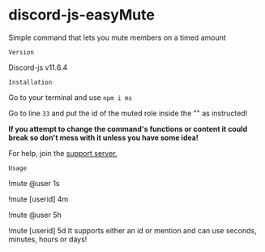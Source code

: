 # discord-js-easyMute
Simple command that lets you mute members on a timed amount

`Version`

Discord-js v11.6.4

`Installation`

Go to your terminal and use `npm i ms`

Go to line `33` and put the id of the muted role inside the "" as instructed!

**If you attempt to change the command's functions or content it could break so don't mess with it unless you have some idea!** 

For help, join the [support server.](https://discord.gg/ZYHxxba)

`Usage`

!mute @user 1s

!mute [userid] 4m

!mute @user 5h

!mute [userid] 5d
 It supports either an id or mention and can use seconds, minutes, hours or days!
